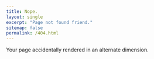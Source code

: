```yaml
---
title: Nope.
layout: single
excerpt: "Page not found friend."
sitemap: false
permalink: /404.html
---
```


Your page accidentally rendered in an alternate dimension.

<script type="text/javascript">
  var GOOG_FIXURL_LANG = 'en';
  var GOOG_FIXURL_SITE = '{{ site.url }}'
</script>
<script type="text/javascript"
  src="//linkhelp.clients.google.com/tbproxy/lh/wm/fixurl.js">
</script
